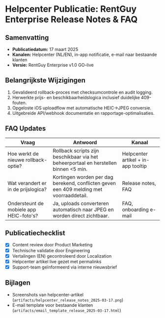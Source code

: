 # Helpcenter Publicatie: RentGuy Enterprise Release Notes & FAQ

## Samenvatting
- **Publicatiedatum:** 17 maart 2025
- **Kanalen:** Helpcenter (NL/EN), in-app notificatie, e-mail naar bestaande klanten
- **Versie:** RentGuy Enterprise v1.0 GO-live

## Belangrijkste Wijzigingen
1. Gevalideerd rollback-proces met checksumcontrole en audit logging.
2. Herwerkte prijs- en beschikbaarheidslogica inclusief duidelijke 409-fouten.
3. Opgeloste iOS uploadflow met automatische HEIC→JPEG conversie.
4. Uitgebreide API/webhook documentatie en rapportage-optimalisaties.

## FAQ Updates
| Vraag | Antwoord | Kanaal |
|---|---|---|
| Hoe werkt de nieuwe rollback-optie? | Rollback scripts zijn beschikbaar via het beheerportaal en herstellen binnen <5 min. | Helpcenter artikel + in-app tooltip |
| Wat verandert er in de prijslogica? | Kortingen worden per dag berekend, conflicten geven een 409 melding met voorraaddetail. | Release notes, FAQ |
| Ondersteunt de mobiele app HEIC-foto's? | Ja, uploads converteren automatisch naar JPEG en worden direct zichtbaar. | FAQ, onboarding e-mail |

## Publicatiechecklist
- [x] Content review door Product Marketing
- [x] Technische validatie door Engineering
- [x] Vertalingen (EN) gecontroleerd door Localization
- [x] Helpcenter artikel live gezet met permalinks
- [x] Support-team geïnformeerd via interne nieuwsbrief

## Bijlagen
- Screenshots van helpcenter-artikel (`artifacts/helpcenter_release_notes_2025-03-17.png`)
- E-mail template voor bestaande klanten (`artifacts/email_template_release_2025-03-17.html`)
